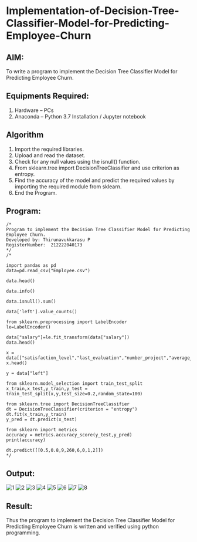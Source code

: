 # Implementation-of-Decision-Tree-Classifier-Model-for-Predicting-Employee-Churn

## AIM:
To write a program to implement the Decision Tree Classifier Model for Predicting Employee Churn.

## Equipments Required:
1. Hardware – PCs
2. Anaconda – Python 3.7 Installation / Jupyter notebook

## Algorithm
1. Import the required libraries.
2. Upload and read the dataset.
3. Check for any null values using the isnull() function.
4. From sklearn.tree import DecisionTreeClassifier and use criterion as entropy.
5. Find the accuracy of the model and predict the required values by importing the required module from sklearn.
6. End the Program.

## Program:
```
/*
Program to implement the Decision Tree Classifier Model for Predicting Employee Churn.
Developed by: Thirunavukkarasu P
RegisterNumber:  212222040173
*/
/*

import pandas as pd
data=pd.read_csv("Employee.csv")

data.head()

data.info()

data.isnull().sum()

data['left'].value_counts()

from sklearn.preprocessing import LabelEncoder
le=LabelEncoder()

data["salary"]=le.fit_transform(data["salary"])
data.head()

x = data[["satisfaction_level","last_evaluation","number_project","average_montly_hours","time_spend_company","Work_accident","promotion_last_5years","salary"]]
x.head()

y = data["left"]

from sklearn.model_selection import train_test_split
x_train,x_test,y_train,y_test = train_test_split(x,y,test_size=0.2,random_state=100)

from sklearn.tree import DecisionTreeClassifier
dt = DecisionTreeClassifier(criterion = "entropy")
dt.fit(x_train,y_train)
y_pred = dt.predict(x_test)

from sklearn import metrics
accuracy = metrics.accuracy_score(y_test,y_pred)
print(accuracy)

dt.predict([[0.5,0.8,9,260,6,0,1,2]])
*/
```

## Output:
![1](https://github.com/Thirunavukkarasu05/Implementation-of-Decision-Tree-Classifier-Model-for-Predicting-Employee-Churn/assets/119291645/f6288f57-92e5-4216-959d-49cbd1e1ab6b)
![2](https://github.com/Thirunavukkarasu05/Implementation-of-Decision-Tree-Classifier-Model-for-Predicting-Employee-Churn/assets/119291645/34fc28e1-b521-4e40-8284-f08b2f628db0)
![3](https://github.com/Thirunavukkarasu05/Implementation-of-Decision-Tree-Classifier-Model-for-Predicting-Employee-Churn/assets/119291645/4c4326a4-c2cb-43bf-ae80-673e947242ec)
![4](https://github.com/Thirunavukkarasu05/Implementation-of-Decision-Tree-Classifier-Model-for-Predicting-Employee-Churn/assets/119291645/6f89ef79-d683-4924-ab8c-d5dfefc6831a)
![5](https://github.com/Thirunavukkarasu05/Implementation-of-Decision-Tree-Classifier-Model-for-Predicting-Employee-Churn/assets/119291645/34e2e3cd-d43e-4753-afdd-6e0f28de01ee)
![6](https://github.com/Thirunavukkarasu05/Implementation-of-Decision-Tree-Classifier-Model-for-Predicting-Employee-Churn/assets/119291645/28ebe6b3-c8e6-43f3-a608-664e57ccabd2)
![7](https://github.com/Thirunavukkarasu05/Implementation-of-Decision-Tree-Classifier-Model-for-Predicting-Employee-Churn/assets/119291645/4061623f-24c1-42ec-9ab2-c7e9f96e6fdc)
![8](https://github.com/Thirunavukkarasu05/Implementation-of-Decision-Tree-Classifier-Model-for-Predicting-Employee-Churn/assets/119291645/8de55d03-d33a-45a8-9222-6eef1b59fa3f)





## Result:
Thus the program to implement the  Decision Tree Classifier Model for Predicting Employee Churn is written and verified using python programming.
